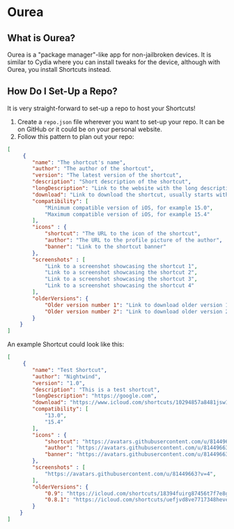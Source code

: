 # Ourea

## What is Ourea?
Ourea is a "package manager"-like app for non-jailbroken devices. It is similar to Cydia where you can install tweaks for the device, although with Ourea, you install Shortcuts instead.

## How Do I Set-Up a Repo?
It is very straight-forward to set-up a repo to host your Shortcuts!

1) Create a `repo.json` file wherever you want to set-up your repo. It can be on GitHub or it could be on your personal website.
2) Follow this pattern to plan out your repo:
```json
[
     {
        "name": "The shortcut's name",
        "author": "The author of the shortcut",
        "version": "The latest version of the shortcut",  
        "description": "Short description of the shortcut",
        "longDescription": "Link to the website with the long description of the shortcut",
        "download": "Link to download the shortcut, usually starts with https://www.icloud.com/shortcuts/...",
        "compatibility": [
            "Minimum compatible version of iOS, for example 15.0",
            "Maximum compatible version of iOS, for example 15.4"
        ],
        "icons" : {
            "shortcut": "The URL to the icon of the shortcut",
            "author": "The URL to the profile picture of the author",
            "banner": "Link to the shortcut banner"
        },
        "screenshots" : [
            "Link to a screenshot showcasing the shortcut 1",
            "Link to a screenshot showcasing the shortcut 2",
            "Link to a screenshot showcasing the shortcut 3",
            "Link to a screenshot showcasing the shortcut 4"
        ],
        "olderVersions": {
            "Older version number 1": "Link to download older version 1",
            "Older version number 2": "Link to download older version 2"
        }
    }
]
```

An example Shortcut could look like this:
```json
[
     {
        "name": "Test Shortcut",
        "author": "Nightwind",
        "version": "1.0",  
        "description": "This is a test shortcut",
        "longDescription": "https://google.com",
        "download": "https://www.icloud.com/shortcuts/10294857a8481jsw1919358",
        "compatibility": [
            "13.0",
            "15.4"
        ],
        "icons" : {
            "shortcut": "https://avatars.githubusercontent.com/u/81449663?v=4",
            "author": "https://avatars.githubusercontent.com/u/81449663?v=4",
            "banner": "https://avatars.githubusercontent.com/u/81449663?v=4"
        },
        "screenshots" : [
            "https://avatars.githubusercontent.com/u/81449663?v=4",
        ],
        "olderVersions": {
            "0.9": "https://icloud.com/shortcuts/18394fuirg87456t7f7e8g98",
            "0.8.1": "https://icloud.com/shortcuts/uefjvd8ve7717348heve354556"
        }
    }
]
```
